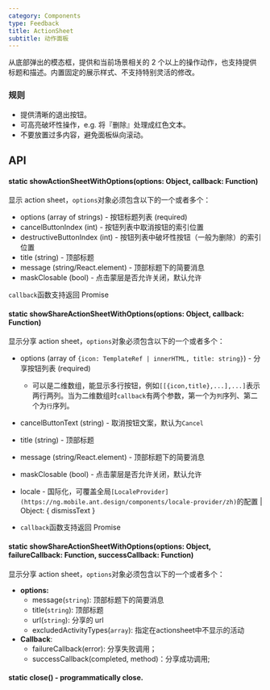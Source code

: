 ```yaml
---
category: Components
type: Feedback
title: ActionSheet
subtitle: 动作面板
---
```


从底部弹出的模态框，提供和当前场景相关的 2 个以上的操作动作，也支持提供标题和描述。内置固定的展示样式、不支持特别灵活的修改。

### 规则

- 提供清晰的退出按钮。
- 可高亮破坏性操作，e.g. 将『删除』处理成红色文本。
- 不要放置过多内容，避免面板纵向滚动。


## API

#### static showActionSheetWithOptions(options: Object, callback: Function)

显示 action sheet，`options`对象必须包含以下的一个或者多个：

- options (array of strings) - 按钮标题列表 (required)
- cancelButtonIndex (int) - 按钮列表中取消按钮的索引位置
- destructiveButtonIndex (int) - 按钮列表中破坏性按钮（一般为删除）的索引位置
- title (string) - 顶部标题
- message (string/React.element) - 顶部标题下的简要消息
- maskClosable (bool) - 点击蒙层是否允许关闭，默认允许

`callback`函数支持返回 Promise

#### static showShareActionSheetWithOptions(options: Object, callback: Function)

显示分享 action sheet，`options`对象必须包含以下的一个或者多个：

- options (array of `{icon: TemplateRef | innerHTML, title: string}`) - 分享按钮列表 (required)
    - 可以是二维数组，能显示多行按钮，例如`[[{icon,title},...],...]`表示两行两列。当为二维数组时`callback`有两个参数，第一个为`列`序列、第二个为`行`序列。
- cancelButtonText (string) - 取消按钮文案，默认为`Cancel`
- title (string) - 顶部标题
- message (string/React.element) - 顶部标题下的简要消息
- maskClosable (bool) - 点击蒙层是否允许关闭，默认允许
- locale - 国际化，可覆盖全局`[LocaleProvider](https://ng.mobile.ant.design/components/locale-provider/zh)`的配置 | Object: { dismissText }

- `callback`函数支持返回 Promise 

#### static showShareActionSheetWithOptions(options: Object, failureCallback: Function, successCallback: Function)


显示分享 action sheet，`options`对象必须包含以下的一个或者多个：

- **options:**
  - message(`string`): 顶部标题下的简要消息
  - title(`string`): 顶部标题
  - url(`string`): 分享的 url
  - excludedActivityTypes(`array`): 指定在actionsheet中不显示的活动
- **Callback**:
  - failureCallback(error): 分享失败调用；
  - successCallback(completed, method)：分享成功调用;

#### static close() - programmatically close.
